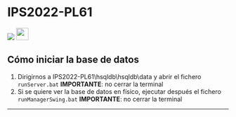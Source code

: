 # IPS2022-PL61
![](https://img.shields.io/badge/Java-ED8B00?style=for-the-badge&logo=java&logoColor=white)
<img src = "https://2.bp.blogspot.com/-Yu3jsuDAex0/Vj0kqb2HrfI/AAAAAAAAAHw/3Z8p7tAE2T0/s1600/HSQLDBDatoJavaIcon.png" height = 28 weight = 56 />

## Cómo iniciar la base de datos
1. Dirigirnos a IPS2022-PL61\hsqldb\hsqldb\data y abrir el fichero `runServer.bat` **IMPORTANTE**: no cerrar la terminal
2. Si se quiere ver la base de datos en físico, ejecutar después el fichero `runManagerSwing.bat` **IMPORTANTE**: no cerrar la terminal

---
